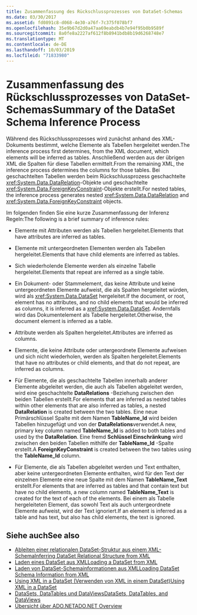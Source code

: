 ```yaml
---
title: Zusammenfassung des Rückschlussprozesses von DataSet-Schemas
ms.date: 03/30/2017
ms.assetid: fd0891c8-d068-4e30-a76f-7c375f078bf7
ms.openlocfilehash: 35e9b67d2d0a47aa69eabdb4b7e94f95b0b9589f
ms.sourcegitcommit: 8a0fe8a2227af612f8b8941bdb8b19d6268748e7
ms.translationtype: MT
ms.contentlocale: de-DE
ms.lasthandoff: 10/03/2019
ms.locfileid: "71833980"
---
```

# <a name="summary-of-the-dataset-schema-inference-process"></a><span data-ttu-id="a2a14-102">Zusammenfassung des Rückschlussprozesses von DataSet-Schemas</span><span class="sxs-lookup"><span data-stu-id="a2a14-102">Summary of the DataSet Schema Inference Process</span></span>
<span data-ttu-id="a2a14-103">Während des Rückschlussprozesses wird zunächst anhand des XML-Dokuments bestimmt, welche Elemente als Tabellen hergeleitet werden.</span><span class="sxs-lookup"><span data-stu-id="a2a14-103">The inference process first determines, from the XML document, which elements will be inferred as tables.</span></span> <span data-ttu-id="a2a14-104">Anschließend werden aus der übrigen XML die Spalten für diese Tabellen ermittelt.</span><span class="sxs-lookup"><span data-stu-id="a2a14-104">From the remaining XML, the inference process determines the columns for those tables.</span></span> <span data-ttu-id="a2a14-105">Bei geschachtelten Tabellen werden beim Rückschlussprozess geschachtelte <xref:System.Data.DataRelation>-Objekte und geschachtelte <xref:System.Data.ForeignKeyConstraint>-Objekte erstellt.</span><span class="sxs-lookup"><span data-stu-id="a2a14-105">For nested tables, the inference process generates nested <xref:System.Data.DataRelation> and <xref:System.Data.ForeignKeyConstraint> objects.</span></span>  
  
 <span data-ttu-id="a2a14-106">Im folgenden finden Sie eine kurze Zusammenfassung der Inferenz Regeln:</span><span class="sxs-lookup"><span data-stu-id="a2a14-106">The following is a brief summary of inference rules:</span></span>  
  
- <span data-ttu-id="a2a14-107">Elemente mit Attributen werden als Tabellen hergeleitet.</span><span class="sxs-lookup"><span data-stu-id="a2a14-107">Elements that have attributes are inferred as tables.</span></span>  
  
- <span data-ttu-id="a2a14-108">Elemente mit untergeordneten Elementen werden als Tabellen hergeleitet.</span><span class="sxs-lookup"><span data-stu-id="a2a14-108">Elements that have child elements are inferred as tables.</span></span>  
  
- <span data-ttu-id="a2a14-109">Sich wiederholende Elemente werden als einzelne Tabelle hergeleitet.</span><span class="sxs-lookup"><span data-stu-id="a2a14-109">Elements that repeat are inferred as a single table.</span></span>  
  
- <span data-ttu-id="a2a14-110">Ein Dokument- oder Stammelement, das keine Attribute und keine untergeordneten Elemente aufweist, die als Spalten hergeleitet würden, wird als <xref:System.Data.DataSet> hergeleitet.</span><span class="sxs-lookup"><span data-stu-id="a2a14-110">If the document, or root, element has no attributes, and no child elements that would be inferred as columns, it is inferred as a <xref:System.Data.DataSet>.</span></span> <span data-ttu-id="a2a14-111">Andernfalls wird das Dokumentelement als Tabelle hergeleitet.</span><span class="sxs-lookup"><span data-stu-id="a2a14-111">Otherwise, the document element is inferred as a table.</span></span>  
  
- <span data-ttu-id="a2a14-112">Attribute werden als Spalten hergeleitet.</span><span class="sxs-lookup"><span data-stu-id="a2a14-112">Attributes are inferred as columns.</span></span>  
  
- <span data-ttu-id="a2a14-113">Elemente, die keine Attribute oder untergeordnete Elemente aufweisen und sich nicht wiederholen, werden als Spalten hergeleitet.</span><span class="sxs-lookup"><span data-stu-id="a2a14-113">Elements that have no attributes or child elements, and that do not repeat, are inferred as columns.</span></span>  
  
- <span data-ttu-id="a2a14-114">Für Elemente, die als geschachtelte Tabellen innerhalb anderer Elemente abgeleitet werden, die auch als Tabellen abgeleitet werden, wird eine geschachtelte **DataRelations** -Beziehung zwischen den beiden Tabellen erstellt.</span><span class="sxs-lookup"><span data-stu-id="a2a14-114">For elements that are inferred as nested tables within other elements that are also inferred as tables, a nested **DataRelation** is created between the two tables.</span></span> <span data-ttu-id="a2a14-115">Eine neue Primärschlüssel Spalte mit dem Namen **TableName_Id** wird beiden Tabellen hinzugefügt und von der **DataRelations**verwendet.</span><span class="sxs-lookup"><span data-stu-id="a2a14-115">A new, primary key column named **TableName_Id** is added to both tables and used by the **DataRelation**.</span></span> <span data-ttu-id="a2a14-116">Eine fremd **Schlüssel Einschränkung** wird zwischen den beiden Tabellen mithilfe der **TableName_Id** -Spalte erstellt.</span><span class="sxs-lookup"><span data-stu-id="a2a14-116">A **ForeignKeyConstraint** is created between the two tables using the **TableName_Id** column.</span></span>  
  
- <span data-ttu-id="a2a14-117">Für Elemente, die als Tabellen abgeleitet werden und Text enthalten, aber keine untergeordneten Elemente enthalten, wird für den Text der einzelnen Elemente eine neue Spalte mit dem Namen **TableName_Text** erstellt.</span><span class="sxs-lookup"><span data-stu-id="a2a14-117">For elements that are inferred as tables and that contain text but have no child elements, a new column named **TableName_Text** is created for the text of each of the elements.</span></span> <span data-ttu-id="a2a14-118">Bei einem als Tabelle hergeleiteten Element, das sowohl Text als auch untergeordnete Elemente aufweist, wird der Text ignoriert.</span><span class="sxs-lookup"><span data-stu-id="a2a14-118">If an element is inferred as a table and has text, but also has child elements, the text is ignored.</span></span>  
  
## <a name="see-also"></a><span data-ttu-id="a2a14-119">Siehe auch</span><span class="sxs-lookup"><span data-stu-id="a2a14-119">See also</span></span>

- [<span data-ttu-id="a2a14-120">Ableiten einer relationalen DataSet-Struktur aus einem XML-Schema</span><span class="sxs-lookup"><span data-stu-id="a2a14-120">Inferring DataSet Relational Structure from XML</span></span>](inferring-dataset-relational-structure-from-xml.md)
- [<span data-ttu-id="a2a14-121">Laden eines DataSet aus XML</span><span class="sxs-lookup"><span data-stu-id="a2a14-121">Loading a DataSet from XML</span></span>](loading-a-dataset-from-xml.md)
- [<span data-ttu-id="a2a14-122">Laden von DataSet-Schemainformationen aus XML</span><span class="sxs-lookup"><span data-stu-id="a2a14-122">Loading DataSet Schema Information from XML</span></span>](loading-dataset-schema-information-from-xml.md)
- [<span data-ttu-id="a2a14-123">Using XML in a DataSet (Verwenden von XML in einem DataSet)</span><span class="sxs-lookup"><span data-stu-id="a2a14-123">Using XML in a DataSet</span></span>](using-xml-in-a-dataset.md)
- [<span data-ttu-id="a2a14-124">DataSets, DataTables und DataViews</span><span class="sxs-lookup"><span data-stu-id="a2a14-124">DataSets, DataTables, and DataViews</span></span>](index.md)
- [<span data-ttu-id="a2a14-125">Übersicht über ADO.NET</span><span class="sxs-lookup"><span data-stu-id="a2a14-125">ADO.NET Overview</span></span>](../ado-net-overview.md)
